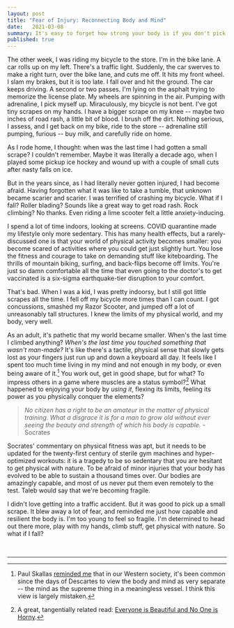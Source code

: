 ```yaml
---
layout: post
title: "Fear of Injury: Reconnecting Body and Mind"
date:   2021-03-08
summary: It's easy to forget how strong your body is if you don't pick up a little scrape here and there.
published: true
---
```


The other week, I was riding my bicycle to the store. I'm in the bike lane.
A car rolls up on my left. There's a traffic light.
Suddenly, the car swerves to make a right turn, over the bike lane, and cuts me off.
It hits my front wheel.
I slam my brakes, but it is too late. I fall over and
hit the ground. The car keeps driving. A second or two passes. I'm lying on the asphalt
trying to memorize the license plate. My wheels are spinning in the air.
Pumping with adrenaline, I pick myself up.
Miraculously, my bicycle is not bent. I've got tiny scrapes on my hands.
I have a bigger scrape on my knee -- maybe two inches of road rash, a little bit of blood.
I brush off the dirt.
Nothing serious, I assess, and I get back on my bike, ride to the store -- adrenaline still pumping, furious --
buy milk, and carefully ride on home.


As I rode home, I thought: when was the last time I had gotten a small scrape?
I couldn't remember. Maybe it was literally a decade ago, when I played some pickup ice hockey
and wound up with a couple of small cuts after nasty falls on ice.


But in the years since, as I had literally never gotten injured, I had become afraid.
Having forgotten what it was like to take a tumble, that unknown became scarier and scarier.
I was terrified of crashing my bicycle. What if I fall?
Roller blading? Sounds like a great way to get road rash.
Rock climbing? No thanks.
Even riding a lime scooter felt a little anxiety-inducing.


I spend a lot of time indoors, looking at screens. COVID quarantine
made my lifestyle only more sedentary. This has many health effects,
but a rarely-discussed one is that your world of physical activity becomes smaller:
you become scared of activities where you could get just slightly hurt.
You lose the fitness and courage to take
on demanding stuff like kiteboarding. The thrills of mountain biking, surfing, and back-flips
become off limits. You're just so damn comfortable all the time
that even going to the doctor's to get vaccinated is a six-sigma earthquake-tier
disruption to your comfort.


That's bad. When I was a kid, I was pretty indoorsy, but I still got little scrapes
all the time. I fell off my bicycle more times than I can count. I got concussions,
smashed my Razor Scooter, and jumped off a lot of unreasonably tall structures.
I knew the limits of my physical world, and my body, very well.


As an adult, it's pathetic that my world became smaller.
When's the last time I climbed anything? *When's the last time you touched something that wasn't man-made?*
It's like there's a tactile, physical sense that slowly gets lost as your fingers just run up and down a keyboard all day.
It feels like I spent too
much time living in my mind and not enough in my body, or even being aware of it.[^2]
You work out, get in good shape, but for what? To impress others in a game where
muscles are a status symbol?[^1] What happened to enjoying your body by *using it*,
flexing its limits, feeling its power as you physically conquer the elements?


> *No citizen has a right to be an amateur in the matter of physical training. What a disgrace it is for a man to grow old without ever seeing the beauty and strength of which his body is capable.* - Socrates

Socrates' commentary on physical fitness was apt, but
it needs to be updated for the twenty-first century of
sterile gym machines and hyper-optimized workouts:
it is a tragedy to be so sedentary that you are hesitant to
get physical with nature.
To be afraid of minor injuries that your body has evolved
to be able to sustain a thousand times over. Our bodies are amazingly capable,
and most of us never put them even remotely to the test. Taleb would say
that we're becoming fragile.


I didn't love getting into a traffic accident. But it was good to pick up a small scrape.
It blew away a lot of fear, and reminded me just how capable and resilient the body is.
I'm too young to feel so fragile. I'm determined to head out there more,
play with my hands, climb stuff, get physical with nature.
So what if I fall?


<br/>

---

[^1]: A great, tangentially related read: [Everyone is Beautiful and No One is Horny](https://bloodknife.com/everyone-beautiful-no-one-horny/).

[^2]: Paul Skallas [reminded me](https://paulskallas.substack.com/p/book-rec-5) that
    in our Western society, it's been common since the days of Descartes
    to view the body and mind as very separate -- the mind as the supreme thing
    in a meaningless vessel. I think this view is largely mistaken.

